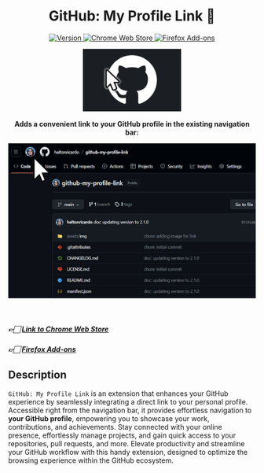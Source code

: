 <h1 align="center">GitHub: My Profile Link 🔗</h1>

<p align="center">
  <a href="#">
    <img src="https://img.shields.io/badge/Version-2.2.0-5d8d37?style=flat-square" alt="Version" />
  </a>
  <a href="https://chrome.google.com/webstore/detail/github-my-profile-link/pgmjhnjdlhfmgkckbhkemdhipjkdedop">
    <img src="https://img.shields.io/badge/Chrome_Web_Store-4285F4?style=flat-square" alt="Chrome Web Store" />
  </a>
  <a href="https://addons.mozilla.org/firefox/addon/github-my-profile-link/">
    <img src="https://img.shields.io/badge/Firefox_Add--ons-FF7139?style=flat-square" alt="Firefox Add-ons" />
  </a>
</p>

<p align="center">
  <a href="#">
    <img src="./assets/img/logo.png" width="200" alt="GitHub: My Profile Link" />
  </a>
</p>

<p align="center">
  <b>Adds a convenient link to your GitHub profile in the existing navigation bar:</b>
</p>

<p align="center">
  <a href="#">
    <img src="./assets/img/screenshot.png" alt="GitHub: My Profile Link" />
  </a>
</p>

<br />

##### 👉🏻 [Link to Chrome Web Store](https://chrome.google.com/webstore/detail/github-my-profile-link/pgmjhnjdlhfmgkckbhkemdhipjkdedop)

##### 👉🏻 [Firefox Add-ons](https://addons.mozilla.org/firefox/addon/github-my-profile-link/)

## Description

`GitHub: My Profile Link` is an extension that enhances your GitHub experience by seamlessly integrating a direct link to your personal profile. Accessible right from the navigation bar, it provides effortless navigation to **your GitHub profile**, empowering you to showcase your work, contributions, and achievements. Stay connected with your online presence, effortlessly manage projects, and gain quick access to your repositories, pull requests, and more. Elevate productivity and streamline your GitHub workflow with this handy extension, designed to optimize the browsing experience within the GitHub ecosystem.

